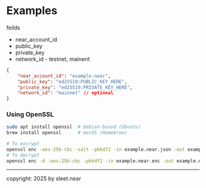 # Examples

feilds
- near_account_id
- public_key
- private_key
- network_id - testnet, mainent


```json
{
    "near_account_id": "example.near",
    "public_key": "ed25519:PUBLIC_KEY_HERE",
    "private_key": "ed25519:PRIVATE_KEY_HERE",
    "network_id": "mainnet" // optional
}
```

### Using OpenSSL

```sh
sudo apt install openssl  # Debian-based (Ubuntu)
brew install openssl      # macOS (Homebrew)
```

```sh
# To encrypt
openssl enc -aes-256-cbc -salt -pbkdf2 -in example.near.json -out example.near.enc -k 'your_password'
# To decrypt
openssl enc -d -aes-256-cbc -pbkdf2 -in example.near.enc -out example.near.json -k 'your_password'
```


---

copyright: 2025 by sleet.near